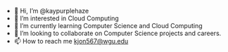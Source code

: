 - 👋 Hi, I’m @kaypurplehaze
- 👀 I’m interested in Cloud Computing 
- 🌱 I’m currently learning Computer Science and Cloud Computing
- 💞️ I’m looking to collaborate on Computer Science projects and careers.
- 📫 How to reach me kjon567@wgu.edu

<!---
kaypurplehaze/kaypurplehaze is a ✨ special ✨ repository because its `README.md` (this file) appears on your GitHub profile.
You can click the Preview link to take a look at your changes.
--->
